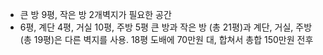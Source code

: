 - 큰 방 9평, 작은 방 2개벽지가 필요한 공간
 - 6평, 계단 4평, 거실 10평, 주방 5평
큰 방과 작은 방 (총 21평)과 계단, 거실, 주방 (총 19평)은 다른 벽지를 사용.
18평 도배에 70만원 대, 합쳐서 총합 150만원 전후

